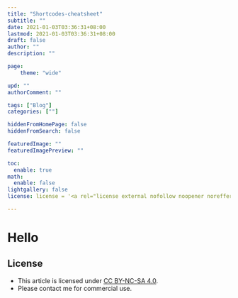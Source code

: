 ```yaml
---
title: "Shortcodes-cheatsheet"
subtitle: ""
date: 2021-01-03T03:36:31+08:00
lastmod: 2021-01-03T03:36:31+08:00
draft: false
author: ""
description: ""

page:
    theme: "wide"

upd: ""
authorComment: ""

tags: ["Blog"]
categories: [""]

hiddenFromHomePage: false
hiddenFromSearch: false

featuredImage: ""
featuredImagePreview: ""

toc:
  enable: true
math:
  enable: false
lightgallery: false
license: license = '<a rel="license external nofollow noopener noreffer" href="https://creativecommons.org/licenses/by-nc/4.0/" target="_blank">CC BY-NC 4.0</a>'

---
```


# Hello

## License
* This article is licensed under [CC BY-NC-SA 4.0](https://creativecommons.org/licenses/by-nc-sa/4.0/).
* Please contact me for commercial use.